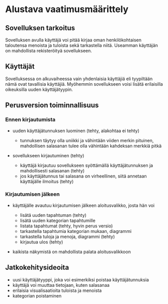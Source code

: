 # Alustava vaatimusmäärittely

## Sovelluksen tarkoitus

Sovelluksen avulla käyttäjä voi pitää kirjaa oman henkilökohtaisen taloutensa menoista ja tuloista sekä tarkastella niitä. Useamman käyttäjän on mahdollista rekisteröityä sovellukseen.

## Käyttäjät

Sovelluksessa on alkuvaiheessa vain yhdenlaisia käyttäjiä eli tyypiltään nämä ovat tavallisia käyttäjiä. Myöhemmin sovellukseen voisi lisätä erilaisilla oikeuksilla uuden käyttäjätyypin.

## Perusversion toiminnallisuus

### Ennen kirjautumista

* uuden käyttäjätunnuksen luominen (tehty, alakohtaa ei tehty)
  * tunnuksen täytyy olla uniikki ja vähintään viiden merkin pituinen, mahdollisen salasanan tulee olla vähintään kahdeksan merkkiä pitkä

* sovellukseen kirjautuminen (tehty)
  * käyttäjä kirjautuu sovellukseen syöttämällä käyttäjätunnuksen ja mahdollisesti salasanan (tehty)
  * jos käyttäjätunnus tai salasana on virheellinen, siitä annetaan käyttäjälle ilmoitus (tehty)
  
### Kirjautumisen jälkeen

* käyttäjälle avautuu kirjautumisen jälkeen aloitusvalikko, josta hän voi
  * lisätä uuden tapahtuman (tehty)
  * lisätä uuden kategorian tapahtumille
  * listata tapahtumat (tehty, hyvin perus versio)
  * tarkastella tapahtumia kategorian mukaan, diagrammi
  * tarkastella tuloja ja menoja, diagrammi (tehty)
  * kirjautua ulos (tehty)
  
* kaikista näkymistä on mahdollista palata aloitusvalikkoon

## Jatkokehitysideoita

* uusi käyttäjätyyppi, joka voi esimerkiksi poistaa käyttäjätunnuksia
* käyttäjä voi muuttaa tietojaan, kuten salasanaa
* erilaisia visualisaatioita tuloista ja menoista
* kategorian poistaminen
